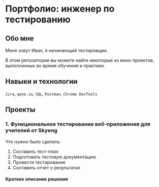# Портфолио: инженер по тестированию

## Обо мне

Меня зовут Иван, я начинающий тестировщик.

В этом репозитории вы можете найти некоторые из моих проектов, выполненных во время обучения и практики.

## Навыки и технологии

``Jira``, ``qase.io``, ``SQL``, ``Postman``, ``Chrome DevTools``

## Проекты

### 1. Функциональное тестирование веб-приложения для учителей от Skyeng

Что нужно было сделать:

1. Составить тест-план
2. Подготовить тестовую документацию
3. Провести тестирование
4. Составить отчет о результатах

#### Краткое описание решения

